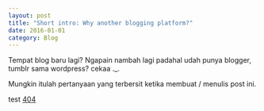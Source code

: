 ```yaml
---
layout: post
title: "Short intro: Why another blogging platform?"
date: 2016-01-01
category: Blog
---
```


Tempat blog baru lagi? Ngapain nambah lagi padahal udah punya blogger, tumblr sama wordpress? cekaa ._.

Mungkin itulah pertanyaan yang terbersit ketika membuat / menulis post ini.  

test [404](/cekaa/)
